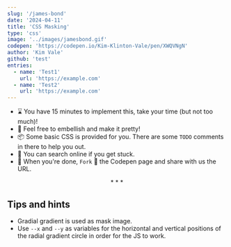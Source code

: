 ```yaml
---
slug: '/james-bond'
date: '2024-04-11'
title: 'CSS Masking'
type: 'css'
image: '../images/jamesbond.gif'
codepen: 'https://codepen.io/Kim-Klinton-Vale/pen/XWQVNgN'
author: 'Kim Vale'
github: 'test'
entries:
  - name: 'Test1'
    url: 'https://example.com'
  - name: 'Test2'
    url: 'https://example.com'
---
```


* ⌛ You have 15 minutes to implement this, take your time (but not too much)!
* 💅 Feel free to embellish and make it pretty!
* 📦 Some basic CSS is provided for you. There are some `TODO` comments in there to help you out.
* 🧙 You can search online if you get stuck.
* 🎉 When you're done, `Fork` 🍴 the Codepen page and share with us the URL.

<p align='center'>* * *</p>

## Tips and hints

- Gradial gradient is used as mask image.
- Use `--x` and `--y` as variables for the horizontal and vertical positions of the radial gradient circle in order for the JS to work.
